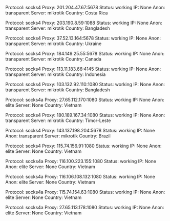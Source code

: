 Protocol: socks4
Proxy: 201.204.47.67:5678
Status: working
IP: None
Anon: transparent
Server: mikrotik
Country: Costa Rica

Protocol: socks4
Proxy: 203.190.8.59:1088
Status: working
IP: None
Anon: transparent
Server: mikrotik
Country: Bangladesh

Protocol: socks4
Proxy: 37.52.13.164:5678
Status: working
IP: None
Anon: transparent
Server: mikrotik
Country: Ukraine

Protocol: socks4
Proxy: 184.149.25.55:5678
Status: working
IP: None
Anon: transparent
Server: mikrotik
Country: Canada

Protocol: socks4
Proxy: 113.11.183.66:4145
Status: working
IP: None
Anon: transparent
Server: mikrotik
Country: Indonesia

Protocol: socks4
Proxy: 103.132.92.110:1080
Status: working
IP: None
Anon: transparent
Server: mikrotik
Country: Bangladesh

Protocol: socks4a
Proxy: 27.65.112.170:1080
Status: working
IP: None
Anon: elite
Server: None
Country: Vietnam

Protocol: socks4
Proxy: 180.189.167.34:1080
Status: working
IP: None
Anon: transparent
Server: mikrotik
Country: Timor-Leste

Protocol: socks4
Proxy: 143.137.198.204:5678
Status: working
IP: None
Anon: transparent
Server: mikrotik
Country: Brazil

Protocol: socks4
Proxy: 115.74.156.91:1080
Status: working
IP: None
Anon: elite
Server: None
Country: Vietnam

Protocol: socks4a
Proxy: 116.100.223.155:1080
Status: working
IP: None
Anon: elite
Server: None
Country: Vietnam

Protocol: socks4a
Proxy: 116.106.108.132:1080
Status: working
IP: None
Anon: elite
Server: None
Country: Vietnam

Protocol: socks4a
Proxy: 115.74.154.63:1080
Status: working
IP: None
Anon: elite
Server: None
Country: Vietnam

Protocol: socks4a
Proxy: 27.65.113.178:1080
Status: working
IP: None
Anon: elite
Server: None
Country: Vietnam

